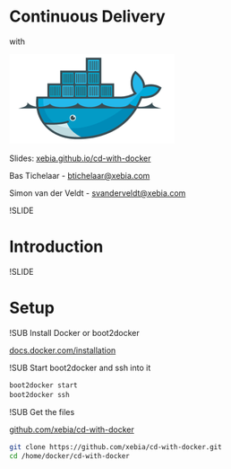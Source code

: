 # Continuous Delivery
with

![Docker logo](img/docker-logo-no-text.png) <!-- .element: class="noborder" -->

Slides: [xebia.github.io/cd-with-docker](http://xebia.github.io/cd-with-docker)

Bas Tichelaar - [btichelaar@xebia.com](btichelaar@xebia.com)

Simon van der Veldt - [svanderveldt@xebia.com](mailto:svanderveldt@xebia.com)



!SLIDE
# Introduction


!SLIDE
# Setup


!SUB
Install Docker or boot2docker

[docs.docker.com/installation](http://docs.docker.com/installation)

!SUB
Start boot2docker and ssh into it
```bash
boot2docker start
boot2docker ssh
```

!SUB
Get the files

[github.com/xebia/cd-with-docker](https://github.com/xebia/cd-with-docker)
```bash
git clone https://github.com/xebia/cd-with-docker.git
cd /home/docker/cd-with-docker
```



